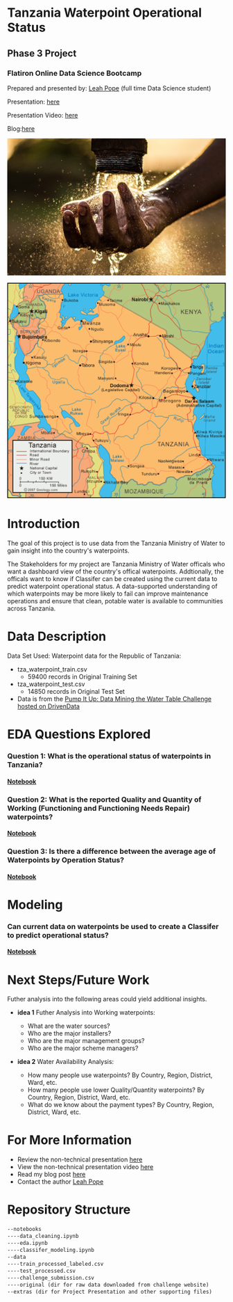 
# Tanzania Waterpoint Operational Status

## Phase 3 Project
### Flatiron Online Data Science Bootcamp

Prepared and presented by: [Leah Pope](https://www.linkedin.com/in/leahspope/) (full time Data Science student)

Presentation: [here](./extras/PhaseThreeProject_LeahPope.pdf)

Presentation Video: [here](linkgoeshere)

Blog:[here](https://lspope.github.io/setting_the_stage_for_eda)

![water](images/pexels-photo-2837863.jpeg)

![tanzania_map](images/tanzania-map.gif)


# Introduction

The goal of this project is to use data from the Tanzania Ministry of Water to gain insight into the country's waterpoints.   

The Stakeholders for my project are Tanzania Ministry of Water officals who want a dashboard view of the country's offical waterpoints. Addtionally, the officals want to know if Classifer can be created using the current data to predict waterpoint operational status. A data-supported understanding of which waterpoints may be more likely to fail can improve maintenance operations and ensure that clean, potable water is available to communities across Tanzania.


# Data Description

Data Set Used: Waterpoint data for the Republic of Tanzania:
* tza_waterpoint_train.csv
    * 59400 records in Original Training Set
* tza_waterpoint_test.csv
    * 14850 records in Original Test Set
* Data is from the [Pump It Up: Data Mining the Water Table Challenge hosted on DrivenData](https://www.drivendata.org/competitions/7/pump-it-up-data-mining-the-water-table/page/23/)


# EDA Questions Explored
### Question 1: What is the operational status of waterpoints in Tanzania?
#### [Notebook](./notebooks/eda.ipynb)


### Question 2: What is the reported Quality and Quantity of Working (Functioning and Functioning Needs Repair) waterpoints?
#### [Notebook](./notebooks/eda.ipynb)


### Question 3: Is there a difference between the average age of Waterpoints by Operation Status?
#### [Notebook](./notebooks/eda.ipynb)



# Modeling
### Can current data on waterpoints be used to create a Classifer to predict operational status?
#### [Notebook](./notebooks/classifer_modeling.ipynb)



# Next Steps/Future Work

Futher analysis into the following areas could yield additional insights.

* __idea 1__  Futher Analysis into Working waterpoints:
    * What are the water sources? 
    * Who are the major installers?
    * Who are the major management groups?
    * Who are the major scheme managers?

* __idea 2__  Water Availability Analysis:
    * How many people use waterpoints? By Country, Region, District, Ward, etc. 
    * How many people use lower Quality/Quantity waterpoints? By Country, Region, District, Ward, etc. 
    * What do we know about the payment types? By Country, Region, District, Ward, etc.


# For More Information
* Review the non-technical presentation [here](./extras/PhaseThreeProject_LeahPope.pd)
* View the non-technical presentation video [here](addlink)
* Read my blog post [here](https://lspope.github.io/setting_the_stage_for_eda)
* Contact the author [Leah Pope](https://www.linkedin.com/in/leahspope/)


# Repository Structure
```
--notebooks
----data_cleaning.ipynb
----eda.ipynb
----classifer_modeling.ipynb
--data
----train_processed_labeled.csv
----test_processed.csv
----challenge_submission.csv
----original (dir for raw data downloaded from challenge website)
--extras (dir for Project Presentation and other supporting files)
```
